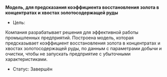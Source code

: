 **Модель, для предсказания коэффициента восстановления золота в концентратах и хвостах золотосодержащей руды**
- Цель:

Компания разрабатывает решения для эффективной работы промышленных предприятий. Построена модель, которая предсказывает коэффициент восстановления золота в концентратах и хвостах золотосодержащей руды, по данным с параметрами добычи и очистки, чтобы не запускать предприятие с убыточными характеристиками.
- Статус: Завершён